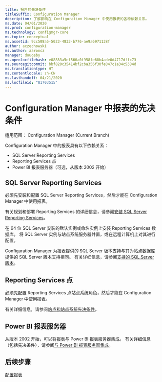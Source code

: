 ```yaml
---
title: 报告的先决条件
titleSuffix: Configuration Manager
description: 了解影响在 Configuration Manager 中使用报表的各种依赖关系。
ms.date: 04/01/2020
ms.prod: configuration-manager
ms.technology: configmgr-core
ms.topic: conceptual
ms.assetid: 9cc508a5-5023-4833-b776-ae9a6971138f
author: aczechowski
ms.author: aaroncz
manager: dougeby
ms.openlocfilehash: e08833a5ef560a0f958fe68b4ade0d4717dffc73
ms.sourcegitcommit: bbf820c35414bf2cba356f30fe047c1a34c5384d
ms.translationtype: HT
ms.contentlocale: zh-CN
ms.lasthandoff: 04/21/2020
ms.locfileid: "81703515"
---
```

# <a name="prerequisites-for-reporting-in-configuration-manager"></a>Configuration Manager 中报表的先决条件

适用范围：  Configuration Manager (Current Branch)

Configuration Manager 中的报表具有以下依赖关系：

- SQL Server Reporting Services
- Reporting Services 点
- Power BI 报表服务器（可选，从版本 2002 开始）

## <a name="sql-server-reporting-services"></a>SQL Server Reporting Services

必须先安装和配置 SQL Server Reporting Services，然后才能在 Configuration Manager 中使用报表。

有关规划和部署 Reporting Services 的详细信息，请参阅[安装 SQL Server Reporting Services](https://docs.microsoft.com/sql/reporting-services/install-windows/install-reporting-services)。

在 64 位 SQL Server 安装的默认实例或命名实例上安装 Reporting Services 数据库。 将 SQL Server 实例与站点系统服务器并置，或在远程计算机上对其进行配置。

Configuration Manager 为报表提供的 SQL Server 版本支持与其为站点数据库提供的 SQL Server 版本支持相同。 有关详细信息，请参阅[支持的 SQL Server 版本](../../plan-design/configs/support-for-sql-server-versions.md#bkmk_SQLVersions)。

## <a name="reporting-services-point"></a>Reporting Services 点

必须先配置 Reporting Services 点站点系统角色，然后才能在 Configuration Manager 中使用报表。

有关详细信息，请参阅[站点和站点系统先决条件](../../plan-design/configs/site-and-site-system-prerequisites.md#bkmk_2012RSpoint)。

## <a name="power-bi-report-server"></a>Power BI 报表服务器

从版本 2002 开始，可以将报表与 Power BI 报表服务器集成。 有关详细信息（包括先决条件），请参阅[与 Power BI 报表服务器集成](powerbi-report-server.md)。

## <a name="next-steps"></a>后续步骤

[配置报表](configuring-reporting.md)
